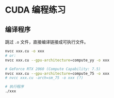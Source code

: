 # CUDA 编程练习

## 编译程序

跳过 `.o` 文件，直接编译链接成可执行文件。

```bash
nvcc xxx.cu -o xxx
# or:
nvcc xxx.cu --gpu-architecture=compute_yy -o xxx

# GeForce RTX 2060 (Compute Capability: 7.5)
nvcc xxx.cu --gpu-architecture=compute_75 -o xxx
# nvcc xxx.cu -arch=sm_75 -o xxx (?)

# 执行程序
./xxx
```
